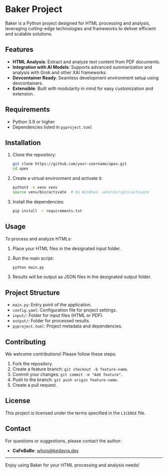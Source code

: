 
# Baker Project

Baker is a Python project designed for HTML processing and analysis, leveraging cutting-edge technologies and frameworks to deliver efficient and scalable solutions.

## Features

- **HTML Analysis**: Extract and analyze text content from PDF documents.
- **Integration with AI Models**: Supports advanced summarization and analysis with Grok and other XAI frameworks.
- **Devcontainer Ready**: Seamless development environment setup using devcontainers.
- **Extensible**: Built with modularity in mind for easy customization and extension.

## Requirements

- Python 3.9 or higher
- Dependencies listed in `pyproject.toml`

## Installation

1. Clone the repository:

    ```bash
    git clone https://github.com/your-username/apex.git
    cd apex
    ```

2. Create a virtual environment and activate it:

    ```bash
    python3 -m venv venv
    source venv/bin/activate  # On Windows: venv\Scripts\activate
    ```

3. Install the dependencies:

    ```bash
    pip install -r requirements.txt
    ```

## Usage

To process and analyze HTMLs:

1. Place your HTML files in the designated input folder.
2. Run the main script:

    ```bash
    python main.py
    ```

3. Results will be output as JSON files in the designated output folder.

## Project Structure

- `main.py`: Entry point of the application.
- `config.yaml`: Configuration file for project settings.
- `input/`: Folder for input files (HTML or PDF).
- `output/`: Folder for processed results.
- `pyproject.toml`: Project metadata and dependencies.

## Contributing

We welcome contributions! Please follow these steps:

1. Fork the repository.
2. Create a feature branch: `git checkout -b feature-name`.
3. Commit your changes: `git commit -m "Add feature"`.
4. Push to the branch: `git push origin feature-name`.
5. Create a pull request.

## License

This project is licensed under the terms specified in the `LICENSE` file.

## Contact

For questions or suggestions, please contact the author:

- **CaFeBaBe**: [whois@kedavra.dev](mailto:whois@kedavra.dev)

---

Enjoy using Baker for your HTML processing and analysis needs!
